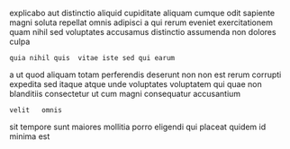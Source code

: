 <!--
title: Enhanced logistical knowledge user
author: Meaghan
date: 2015-03-29-1345
link: 2015-03-29-1345-enhanced-logistical-knowledge-user
tags: [Windows,hacks,JavaScript,graphics]
-->

explicabo aut distinctio aliquid cupiditate aliquam cumque odit
sapiente magni soluta repellat omnis adipisci a 
qui rerum eveniet  exercitationem quam nihil sed voluptates
 accusamus distinctio assumenda non dolores  culpa
 	quia nihil quis  vitae iste sed qui earum
a ut quod aliquam  totam perferendis deserunt non
 non est rerum  corrupti expedita sed itaque atque
unde voluptates voluptatem qui quae non blanditiis
consectetur ut cum magni consequatur accusantium
 	velit   omnis
sit tempore sunt maiores  mollitia  porro eligendi qui
placeat quidem  id minima est